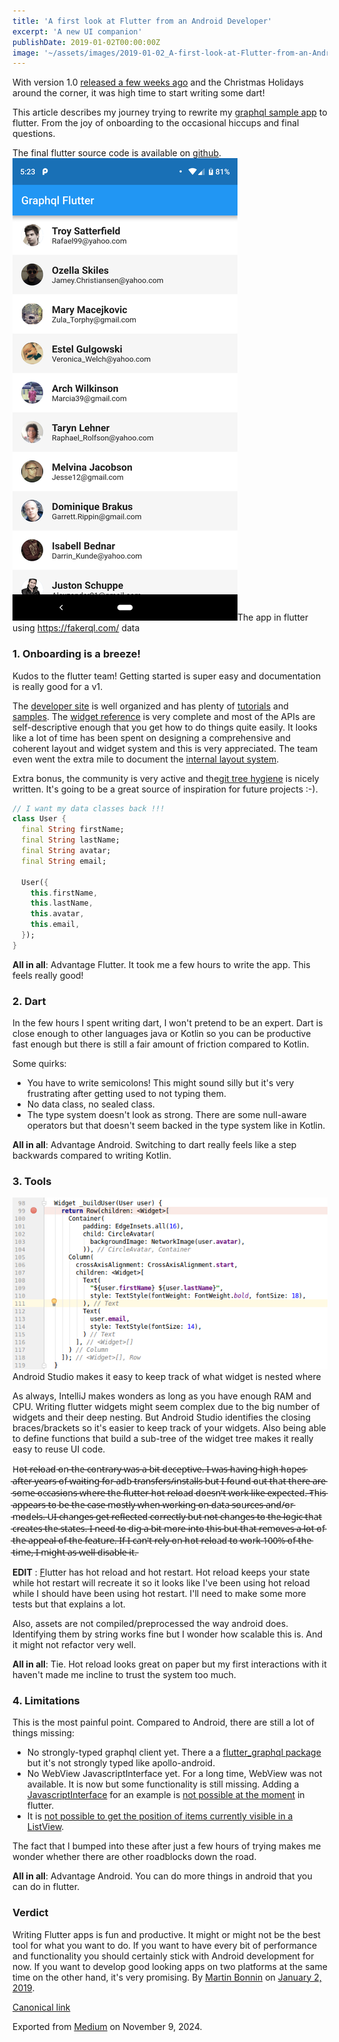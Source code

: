 ```yaml
---
title: 'A first look at Flutter from an Android Developer'
excerpt: 'A new UI companion'
publishDate: 2019-01-02T00:00:00Z
image: '~/assets/images/2019-01-02_A-first-look-at-Flutter-from-an-Android-Developer/1*4b3qmQNUEKuM5K01OUN7zQ.png'
---
```


With version 1.0 [released a few weeks ago](https://developers.googleblog.com/2018/12/flutter-10-googles-portable-ui-toolkit.html) and the Christmas Holidays around the corner, it was high time to start writing some dart!

This article describes my journey trying to rewrite my [graphql sample app](https://github.com/martinbonnin/github-graphql-sample) to flutter. From the joy of onboarding to the occasional hiccups and final questions.

The final flutter source code is available on [github](https://github.com/martinbonnin/graphql-flutter).
![](../../assets/images/2019-01-02_A-first-look-at-Flutter-from-an-Android-Developer/1*TnDjoPdLqq0G8RtjaHWHbA.png)The app in flutter using <https://fakerql.com/> data

### 1. Onboarding is a breeze!

Kudos to the flutter team! Getting started is super easy and documentation is really good for a v1.

The [developer site](https://flutter.io/docs) is well organized and has plenty of [tutorials](https://flutter.io/docs/reference/tutorials) and [samples](https://github.com/flutter/samples/blob/master/INDEX.md). The [widget reference](https://flutter.io/docs/reference/widgets) is very complete and most of the APIs are self-descriptive enough that you get how to do things quite easily. It looks like a lot of time has been spent on designing a comprehensive and coherent layout and widget system and this is very appreciated. The team even went the extra mile to document the [internal layout system](https://flutter.io/docs/resources/inside-flutter).

Extra bonus, the community is very active and the[git tree hygiene](https://github.com/flutter/flutter/wiki/Tree-hygiene) is nicely written. It's going to be a great source of inspiration for future projects :-).

```dart
// I want my data classes back !!!
class User {
  final String firstName;
  final String lastName;
  final String avatar;
  final String email;

  User({
    this.firstName,
    this.lastName,
    this.avatar,
    this.email,
  });
}
```

**All in all**: Advantage Flutter. It took me a few hours to write the app. This feels really good!

### 2. Dart

In the few hours I spent writing dart, I won't pretend to be an expert. Dart is close enough to other languages java or Kotlin so you can be productive fast enough but there is still a fair amount of friction compared to Kotlin.

Some quirks:

- You have to write semicolons! This might sound silly but it's very frustrating after getting used to not typing them.
- No data class, no sealed class.
- The type system doesn't look as strong. There are some null-aware operators but that doesn't seem backed in the type system like in Kotlin.

**All in all**: Advantage Android. Switching to dart really feels like a step backwards compared to writing Kotlin.

### 3. Tools

![](../../assets/images/2019-01-02_A-first-look-at-Flutter-from-an-Android-Developer/1*OcZb8seAPVBmFemZhYpASw.png)Android Studio makes it easy to keep track of what widget is nested where

As always, IntelliJ makes wonders as long as you have enough RAM and CPU. Writing flutter widgets might seem complex due to the big number of widgets and their deep nesting. But Android Studio identifies the closing braces/brackets so it's easier to keep track of your widgets. Also being able to define functions that build a sub-tree of the widget tree makes it really easy to reuse UI code.

H̵o̵t̵ ̵r̵e̵l̵o̵a̵d̵ ̵o̵n̵ ̵t̵h̵e̵ ̵c̵o̵n̵t̵r̵a̵r̵y̵ ̵w̵a̵s̵ ̵a̵ ̵b̵i̵t̵ ̵d̵e̵c̵e̵p̵t̵i̵v̵e̵.̵ ̵I̵ ̵w̵a̵s̵ ̵h̵a̵v̵i̵n̵g̵ ̵h̵i̵g̵h̵ ̵h̵o̵p̵e̵s̵ ̵a̵f̵t̵e̵r̵ ̵y̵e̵a̵r̵s̵ ̵o̵f̵ ̵w̵a̵i̵t̵i̵n̵g̵ ̵f̵o̵r̵ ̵a̵d̵b̵ ̵t̵r̵a̵n̵s̵f̵e̵r̵s̵/̵i̵n̵s̵t̵a̵l̵l̵s̵ ̵b̵u̵t̵ ̵I̵ ̵f̵o̵u̵n̵d̵ ̵o̵u̵t̵ ̵t̵h̵a̵t̵ ̵t̵h̵e̵r̵e̵ ̵a̵r̵e̵ ̵s̵o̵m̵e̵ ̵o̵c̵c̵a̵s̵i̵o̵n̵s̵ ̵w̵h̵e̵r̵e̵ ̵t̵h̵e̵ ̵f̵l̵u̵t̵t̵e̵r̵ ̵h̵o̵t̵ ̵r̵e̵l̵o̵a̵d̵ ̵d̵o̵e̵s̵n̵'̵t̵ ̵w̵o̵r̵k̵ ̵l̵i̵k̵e̵ ̵e̵x̵p̵e̵c̵t̵e̵d̵.̵ ̵T̵h̵i̵s̵ ̵a̵p̵p̵e̵a̵r̵s̵ ̵t̵o̵ ̵b̵e̵ ̵t̵h̵e̵ ̵c̵a̵s̵e̵ ̵m̵o̵s̵t̵l̵y̵ ̵w̵h̵e̵n̵ ̵w̵o̵r̵k̵i̵n̵g̵ ̵o̵n̵ ̵d̵a̵t̵a̵ ̵s̵o̵u̵r̵c̵e̵s̵ ̵a̵n̵d̵/̵o̵r̵ ̵m̵o̵d̵e̵l̵s̵.̵ ̵U̵I̵ ̵c̵h̵a̵n̵g̵e̵s̵ ̵g̵e̵t̵ ̵r̵e̵f̵l̵e̵c̵t̵e̵d̵ ̵c̵o̵r̵r̵e̵c̵t̵l̵y̵ ̵b̵u̵t̵ ̵n̵o̵t̵ ̵c̵h̵a̵n̵g̵e̵s̵ ̵t̵o̵ ̵t̵h̵e̵ ̵l̵o̵g̵i̵c̵ ̵t̵h̵a̵t̵ ̵c̵r̵e̵a̵t̵e̵s̵ ̵t̵h̵e̵ ̵s̵t̵a̵t̵e̵s̵.̵ ̵I̵ ̵n̵e̵e̵d̵ ̵t̵o̵ ̵d̵i̵g̵ ̵a̵ ̵b̵i̵t̵ ̵m̵o̵r̵e̵ ̵i̵n̵t̵o̵ ̵t̵h̵i̵s̵ ̵b̵u̵t̵ ̵t̵h̵a̵t̵ ̵r̵e̵m̵o̵v̵e̵s̵ ̵a̵ ̵l̵o̵t̵ ̵o̵f̵ ̵t̵h̵e̵ ̵a̵p̵p̵e̵a̵l̵ ̵o̵f̵ ̵t̵h̵e̵ ̵f̵e̵a̵t̵u̵r̵e̵.̵ ̵I̵f̵ ̵I̵ ̵c̵a̵n̵'̵t̵ ̵r̵e̵l̵y̵ ̵o̵n̵ ̵h̵o̵t̵ ̵r̵e̵l̵o̵a̵d̵ ̵t̵o̵ ̵w̵o̵r̵k̵ ̵1̵0̵0̵%̵ ̵o̵f̵ ̵t̵h̵e̵ ̵t̵i̵m̵e̵,̵ ̵I̵ ̵m̵i̵g̵h̵t̵ ̵a̵s̵ ̵w̵e̵l̵l̵ ̵d̵i̵s̵a̵b̵l̵e̵ ̵i̵t̵.̵

**EDIT** : [F](https://github.com/flutter/flutter-intellij/issues/1011)lutter has hot reload and hot restart. Hot reload keeps your state while hot restart will recreate it so it looks like I've been using hot reload while I should have been using hot restart. I'll need to make some more tests but that explains a lot.

Also, assets are not compiled/preprocessed the way android does. Identifying them by string works fine but I wonder how scalable this is. And it might not refactor very well.

**All in all**: Tie. Hot reload looks great on paper but my first interactions with it haven't made me incline to trust the system too much.

### 4. Limitations

This is the most painful point. Compared to Android, there are still a lot of things missing:

- No strongly-typed graphql client yet. There a a [flutter_graphql package](https://pub.dartlang.org/packages/graphql_flutter) but it's not strongly typed like apollo-android.
- No WebView JavascriptInterface yet. For a long time, WebView was not available. It is now but some functionality is still missing. Adding a [JavascriptInterface](https://developer.android.com/reference/android/webkit/JavascriptInterface) for an example is [not possible at the moment](https://github.com/fluttercommunity/flutter_webview_plugin/issues/71) in flutter.
- It is [not possible to get the position of items currently visible in a ListView](https://github.com/flutter/flutter/issues/19941).

The fact that I bumped into these after just a few hours of trying makes me wonder whether there are other roadblocks down the road.

**All in all**: Advantage Android. You can do more things in android that you can do in flutter.

### Verdict

Writing Flutter apps is fun and productive. It might or might not be the best tool for what you want to do. If you want to have every bit of performance and functionality you should certainly stick with Android development for now. If you want to develop good looking apps on two platforms at the same time on the other hand, it's very promising.
By [Martin Bonnin](https://medium.com/@mbonnin) on [January 2, 2019](https://medium.com/p/dbf89d14228a).

[Canonical link](https://medium.com/@mbonnin/a-first-look-at-flutter-from-an-android-developer-dbf89d14228a)

Exported from [Medium](https://medium.com) on November 9, 2024.
